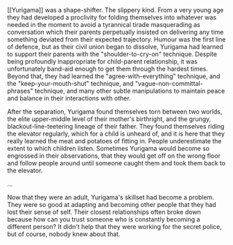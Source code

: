 [[Yurigama]] was a shape-shifter. The slippery kind. From a very young age
they had developed a proclivity for folding themselves into whatever was
needed in the moment to avoid a tyrannical tirade masquerading as
conversation which their parents perpetually insisted on delivering any
time something deviated from their expected trajectory. Humour was the
first line of defence, but as their civil union began to dissolve, Yurigama had learned to support their parents with the "shoulder-to-cry-on" technique. 
Despite being profoundly inappropriate for child-parent relationship, it was unfortunately band-aid enough to get them through the hardest times. Beyond that, they had learned the "agree-with-everything" technique, and the "keep-your-mouth-shut" technique, and "vague-non-committal-phrases" technique, and many other subtle manipulations to maintain peace and balance in their interactions with other.

After the separation, Yurigama found themselves torn between two worlds,
the elite upper-middle level of their mother's birthright, and the grungy, blackout-line-teetering lineage of their father. They found themselves riding the elevator regularly, which for a child is unheard of, and it is here that they really learned the meat and potatoes of fitting in. People underestimate the extent to which children listen. Sometimes Yurigama would become so engrossed in their observations, that they would get off on the wrong floor and follow people around until someone caught them and took them back to the elevator.

\...

Now that they were an adult, Yurigama's skillset had become a problem.
They were so good at adapting and becoming other people that they had
lost their sense of self. Their closest relationships often broke down because how can you trust someone who is constantly becoming a different person? It didn't help that they were working for the secret police, but of course, nobody knew about that.
